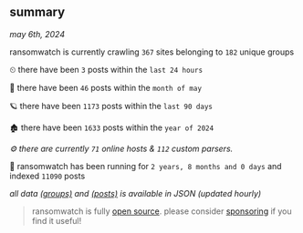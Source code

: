 
## summary
_may 6th, 2024_

ransomwatch is currently crawling `367` sites belonging to `182` unique groups

⏲ there have been `3` posts within the `last 24 hours`

🦈 there have been `46` posts within the `month of may`

🪐 there have been `1173` posts within the `last 90 days`

🏚 there have been `1633` posts within the `year of 2024`

_⚙️ there are currently `71` online hosts & `112` custom parsers._

🦕 ransomwatch has been running for `2 years, 8 months and 0 days` and indexed `11090` posts

_all data  [(groups)](http://ransomwhat.telemetry.ltd/groups) and [(posts)](http://ransomwhat.telemetry.ltd/posts) is available in JSON (updated hourly)_

> ransomwatch is fully [open source](https://github.com/joshhighet/ransomwatch#ransomwatch--). please consider [sponsoring](https://github.com/sponsors/joshhighet) if you find it useful!
